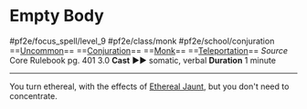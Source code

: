 # Empty Body
#pf2e/focus_spell/level_9 #pf2e/class/monk #pf2e/school/conjuration 
==[Uncommon](../../../../../TTRPGShare-Pathfinder-2E-Vault/rules/traits/uncommon.md)== ==[Conjuration](../../../../../TTRPGShare-Pathfinder-2E-Vault/rules/traits/conjuration.md)== ==[Monk](../../../../../TTRPGShare-Pathfinder-2E-Vault/rules/traits/monk.md)== ==[Teleportation](../../../../../TTRPGShare-Pathfinder-2E-Vault/rules/traits/teleportation.md)==
*Source* Core Rulebook pg. 401 3.0
**Cast** ►► somatic, verbal
**Duration** 1 minute

---
You turn ethereal, with the effects of [Ethereal Jaunt](../../Arcane_Tradition/Level%207/Ethereal%20Jaunt.md), but you don't need to concentrate.